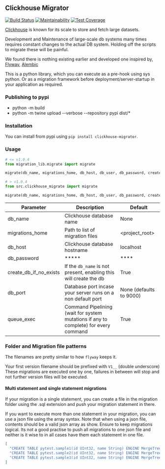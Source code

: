 ## Clickhouse Migrator

[![Build Status](https://app.travis-ci.com/delium/clickhouse-migrator.svg?branch=master)](https://app.travis-ci.com/delium/clickhouse-migrator)
[![Maintainability](https://api.codeclimate.com/v1/badges/0f3bdcfd7fbf643a0e7b/maintainability)](https://codeclimate.com/github/delium/clickhouse-migrator/maintainability)
[![Test Coverage](https://api.codeclimate.com/v1/badges/0f3bdcfd7fbf643a0e7b/test_coverage)](https://codeclimate.com/github/delium/clickhouse-migrator/test_coverage)

[Clickhouse](https://clickhouse.tech/) is known for its scale to store and fetch large datasets.

Development and Maintenance of large-scale db systems many times requires constant changes to the actual DB system.
Holding off the scripts to migrate these will be painful.

We found there is nothing existing earlier and developed one inspired by, [Flyway](https://flywaydb.org/), [Alembic](https://alembic.sqlalchemy.org/en/latest/)

This is a python library, which you can execute as a pre-hook using sys python.
Or as a migration framework before deployment/server-startup in your application as required.


### Publishing to pypi
* python -m build
* python -m twine upload --verbose --repository pypi dist/*


### Installation

You can install from pypi using `pip install clickhouse-migrator`.

### Usage

```python
# <= v1.0.4
from migration_lib.migrate import migrate

migrate(db_name, migrations_home, db_host, db_user, db_password, create_db_if_no_exists)
```

```python
# > v1.0.4
from src.clickhouse_migrate import migrate

migrate(db_name, migrations_home, db_host, db_user, db_password, create_db_if_no_exists)
```

Parameter | Description | Default
-------|-------------|---------
db_name| Clickhouse database name | None
migrations_home | Path to list of migration files | <project_root>
db_host | Clickhouse database hostname | localhost
db_password | ***** | ****
create_db_if_no_exists | If the `db_name` is not present, enabling this will create the db | True
db_port | Database port incase your server runs on a non default port | None (defaults to 9000)
queue_exec | Command Pipelining (wait for system mutations if any to complete) for every command | True

### Folder and Migration file patterns

The filenames are pretty similar to how `flyway` keeps it.

Your first version filename should be prefixed with `V1__` (double underscore)
These migrations are executed one by one, failures in between will stop and not further version files will be executed.

#### Multi statement and single statement migrations

If your migration is a single statement, you can create a file in the migration folder using the .sql extension and push your migration statement in there.

If you want to execute more than one statement in your migration, you can use a json file using the array syntax. Note that when using a json file, contents should be a valid json array as show. Ensure to keep migrations logical. Its not a good practise to push all migrations to one json file and neither is it wise to in all cases have them each statement in one file.


```json
[
  "CREATE TABLE pytest.sample1(id UInt32, name String) ENGINE MergeTree PARTITION BY tuple() ORDER BY tuple()",
  "CREATE TABLE pytest.sample2(id UInt32, name String) ENGINE MergeTree PARTITION BY tuple() ORDER BY tuple()",
  "CREATE TABLE pytest.sample3(id UInt32, name String) ENGINE MergeTree PARTITION BY tuple() ORDER BY tuple()"
]
```
